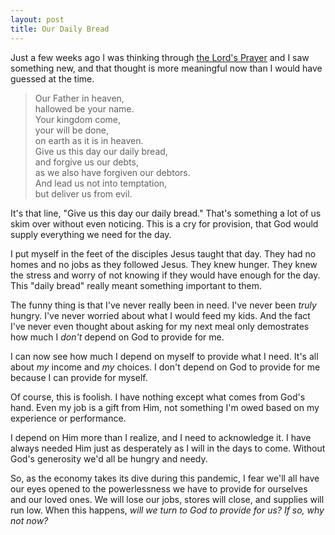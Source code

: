 ```yaml
---
layout: post
title: Our Daily Bread
---
```


Just a few weeks ago I was thinking through <a href="https://www.esv.org/Matthew+6/" target="_blank">the Lord's Prayer</a> and I saw something new, and that thought is more meaningful now than I would have guessed at the time.

<blockquote>
Our Father in heaven,<br>
hallowed be your name.<br>
Your kingdom come,<br>
your will be done,<br>
on earth as it is in heaven.<br>
Give us this day our daily bread,<br>
and forgive us our debts,<br>
as we also have forgiven our debtors.<br>
And lead us not into temptation,<br>
but deliver us from evil.<br>
</blockquote>

It's that line, "Give us this day our daily bread."  That's something a lot of us skim over without even noticing.  This is a cry for provision, that God would supply everything we need for the day.

I put myself in the feet of the disciples Jesus taught that day.  They had no homes and no jobs as they followed Jesus.  They knew hunger.  They knew the stress and worry of not knowing if they would have enough for the day.  This "daily bread" really meant something important to them.

The funny thing is that I've never really been in need.  I've never been _truly_ hungry.  I've never worried about what I would feed my kids.  And the fact I've never even thought about asking for my next meal only demostrates how much I _don't_ depend on God to provide for me.

I can now see how much I depend on myself to provide what I need.  It's all about _my_ income and _my_ choices.  I don't depend on God to provide for me because I can provide for myself.

Of course, this is foolish.  I have nothing except what comes from God's hand. Even my job is a gift from Him, not something I'm owed based on my experience or performance.

I depend on Him more than I realize, and I need to acknowledge it.  I have always needed Him just as desperately as I will in the days to come.  Without God's generosity we'd all be hungry and needy.

So, as the economy takes its dive during this pandemic, I fear we'll all have our eyes opened to the powerlessness we have to provide for ourselves and our loved ones.  We will lose our jobs, stores will close, and supplies will run low.  When this happens, *will we turn to God to provide for us?  If so, why not now?*

